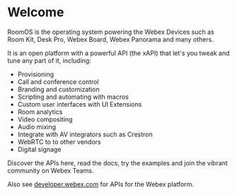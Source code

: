 # Welcome

RoomOS is the operating system powering the Webex Devices such as Room Kit, Desk Pro, Webex Board, Webex Panorama and many others.

It is an open platform with a powerful API (the xAPI) that let's you tweak and tune any part of it, including:

* Provisioning
* Call and conference control
* Branding and customization
* Scripting and automating with macros
* Custom user interfaces with UI Extensions
* Room analytics
* Video compositing
* Audio mixing
* Integrate with AV integrators such as Crestron
* WebRTC to to other vendors
* Digital signage

Discover the APIs here, read the docs, try the examples and join the vibrant community on Webex Teams.

Also see [developer.webex.com](https://developer.webex.com) for APIs for the Webex platform.

